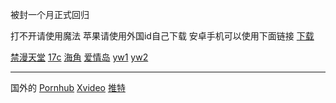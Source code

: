 被封一个月正式回归


打不开请使用魔法
苹果请使用外国id自己下载
安卓手机可以使用下面链接
[下载](https://www.1881878.xyz/https://d-06.winudf.com/b/APK/Y29tLmFtYnJvc2Uub3ZlcndhbGxfNjlfYTFiNjcxZjI?_fn=R29GbHkgVlBOLFYycmF5LFRyb2phbixzb2NrNV80LjUuMV9BUEtQdXJlLmFwaw&_p=Y29tLmFtYnJvc2Uub3ZlcndhbGw%3D&download_id=1133506723005222&is_hot=true&k=7a5f4f5961ce0e7fc8c8b16778d1662166c69f50)


[禁漫天堂](https://jm365.work/kc7QzC)
[17c](https://17c.com)
[海角](https://hai2406a6b.top)
[爱情岛](https://www.1881878.xyz/github.com/aqdltcom/latest)
[yw1](https://yw1137.com)
[yw2](https://by25777.com)

--------------------------
国外的
[Pornhub](https://cn.pornhub.com)
[Xvideo](https://xvideos.com)
[推特](https://x.com)